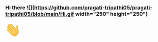 ### Hi there ![](https://github.com/pragati-tripathi05/pragati-tripathi05/blob/main/Hi.gif  width="250" height="250")
<a href="url"><img src="https://github.com/pragati-tripathi05/pragati-tripathi05/blob/main/Hi.gif" align="left" height="48" width="48" ></a>



<!--
**pragati-tripathi05/pragati-tripathi05** is a ✨ _special_ ✨ repository because its `README.md` (this file) appears on your GitHub profile.

Here are some ideas to get you started:

- 🔭 I’m currently working on ...
- 🌱 I’m currently learning ...
- 👯 I’m looking to collaborate on ...
- 🤔 I’m looking for help with ...
- 💬 Ask me about ...
- 📫 How to reach me: ...
- 😄 Pronouns: ...
- ⚡ Fun fact: ...
-->
